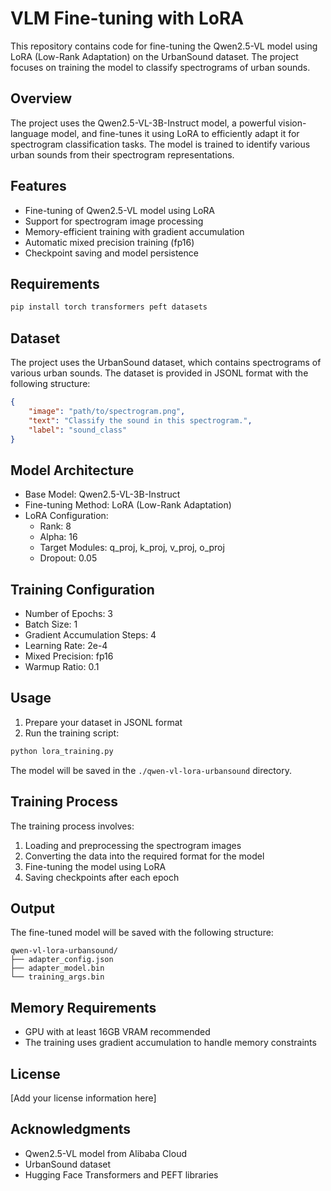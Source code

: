 # VLM Fine-tuning with LoRA

This repository contains code for fine-tuning the Qwen2.5-VL model using LoRA (Low-Rank Adaptation) on the UrbanSound dataset. The project focuses on training the model to classify spectrograms of urban sounds.

## Overview

The project uses the Qwen2.5-VL-3B-Instruct model, a powerful vision-language model, and fine-tunes it using LoRA to efficiently adapt it for spectrogram classification tasks. The model is trained to identify various urban sounds from their spectrogram representations.

## Features

- Fine-tuning of Qwen2.5-VL model using LoRA
- Support for spectrogram image processing
- Memory-efficient training with gradient accumulation
- Automatic mixed precision training (fp16)
- Checkpoint saving and model persistence

## Requirements

```bash
pip install torch transformers peft datasets
```

## Dataset

The project uses the UrbanSound dataset, which contains spectrograms of various urban sounds. The dataset is provided in JSONL format with the following structure:

```json
{
    "image": "path/to/spectrogram.png",
    "text": "Classify the sound in this spectrogram.",
    "label": "sound_class"
}
```

## Model Architecture

- Base Model: Qwen2.5-VL-3B-Instruct
- Fine-tuning Method: LoRA (Low-Rank Adaptation)
- LoRA Configuration:
  - Rank: 8
  - Alpha: 16
  - Target Modules: q_proj, k_proj, v_proj, o_proj
  - Dropout: 0.05

## Training Configuration

- Number of Epochs: 3
- Batch Size: 1
- Gradient Accumulation Steps: 4
- Learning Rate: 2e-4
- Mixed Precision: fp16
- Warmup Ratio: 0.1

## Usage

1. Prepare your dataset in JSONL format
2. Run the training script:

```bash
python lora_training.py
```

The model will be saved in the `./qwen-vl-lora-urbansound` directory.

## Training Process

The training process involves:
1. Loading and preprocessing the spectrogram images
2. Converting the data into the required format for the model
3. Fine-tuning the model using LoRA
4. Saving checkpoints after each epoch

## Output

The fine-tuned model will be saved with the following structure:
```
qwen-vl-lora-urbansound/
├── adapter_config.json
├── adapter_model.bin
└── training_args.bin
```

## Memory Requirements

- GPU with at least 16GB VRAM recommended
- The training uses gradient accumulation to handle memory constraints

## License

[Add your license information here]

## Acknowledgments

- Qwen2.5-VL model from Alibaba Cloud
- UrbanSound dataset
- Hugging Face Transformers and PEFT libraries